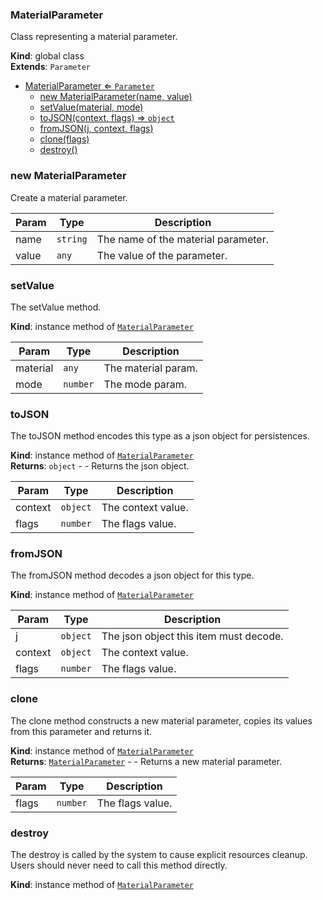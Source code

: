 <a name="MaterialParameter"></a>

### MaterialParameter 
Class representing a material parameter.

**Kind**: global class  
**Extends**: <code>Parameter</code>  

* [MaterialParameter ⇐ <code>Parameter</code>](#MaterialParameter)
    * [new MaterialParameter(name, value)](#new-MaterialParameter)
    * [setValue(material, mode)](#setValue)
    * [toJSON(context, flags) ⇒ <code>object</code>](#toJSON)
    * [fromJSON(j, context, flags)](#fromJSON)
    * [clone(flags)](#clone)
    * [destroy()](#destroy)

<a name="new_MaterialParameter_new"></a>

### new MaterialParameter
Create a material parameter.


| Param | Type | Description |
| --- | --- | --- |
| name | <code>string</code> | The name of the material parameter. |
| value | <code>any</code> | The value of the parameter. |

<a name="MaterialParameter+setValue"></a>

### setValue
The setValue method.

**Kind**: instance method of [<code>MaterialParameter</code>](#MaterialParameter)  

| Param | Type | Description |
| --- | --- | --- |
| material | <code>any</code> | The material param. |
| mode | <code>number</code> | The mode param. |

<a name="MaterialParameter+toJSON"></a>

### toJSON
The toJSON method encodes this type as a json object for persistences.

**Kind**: instance method of [<code>MaterialParameter</code>](#MaterialParameter)  
**Returns**: <code>object</code> - - Returns the json object.  

| Param | Type | Description |
| --- | --- | --- |
| context | <code>object</code> | The context value. |
| flags | <code>number</code> | The flags value. |

<a name="MaterialParameter+fromJSON"></a>

### fromJSON
The fromJSON method decodes a json object for this type.

**Kind**: instance method of [<code>MaterialParameter</code>](#MaterialParameter)  

| Param | Type | Description |
| --- | --- | --- |
| j | <code>object</code> | The json object this item must decode. |
| context | <code>object</code> | The context value. |
| flags | <code>number</code> | The flags value. |

<a name="MaterialParameter+clone"></a>

### clone
The clone method constructs a new material parameter, copies its values
from this parameter and returns it.

**Kind**: instance method of [<code>MaterialParameter</code>](#MaterialParameter)  
**Returns**: [<code>MaterialParameter</code>](#MaterialParameter) - - Returns a new material parameter.  

| Param | Type | Description |
| --- | --- | --- |
| flags | <code>number</code> | The flags value. |

<a name="MaterialParameter+destroy"></a>

### destroy
The destroy is called by the system to cause explicit resources cleanup.
Users should never need to call this method directly.

**Kind**: instance method of [<code>MaterialParameter</code>](#MaterialParameter)  
